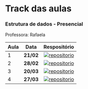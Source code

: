 <h1> Track das aulas</h1>

<h3> Estrutura de dados - Presencial </h3>
Professora: Rafaela





| Aula |   Data    |                                                                                                                                                                           Respositório |
|:-----|:---------:|---------------------------------------------------------------------------------------------------------------------------------------------------------------------------------------:|
| 1    | **21/02** |   [![repositorio](https://img.shields.io/badge/repositorio-pink?style=for-the-badge&logo=github&logoColor=black)](https://github.com/quarto-semestre/Estrutura_dados_presencial/tree/main/aula1) 
| 2    | **28/02** | [![repositorio](https://img.shields.io/badge/repositorio-8286ff?style=for-the-badge&logo=github&logoColor=black)](https://github.com/quarto-semestre/Estrutura_dados_presencial/tree/main/aula2) |
| 3    | **20/03** | [![repositorio](https://img.shields.io/badge/repositorio-8286ff?style=for-the-badge&logo=github&logoColor=black)](https://github.com/quarto-semestre/Estrutura_dados_presencial/tree/main/aula3)|
|4     | **27/03** | [![repositorio](https://img.shields.io/badge/repositorio-8286ff?style=for-the-badge&logo=github&logoColor=black)]()|



